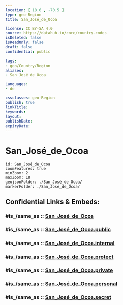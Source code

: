 ```yaml
---
location: [ 18.6 , -70.5 ] 
type: geo-Region
title: San_José_de_Ocoa

license: CC BY-SA 4.0
source: https://datahub.io/core/country-codes
isDeleted: false
isReadOnly: false
draft: false
confidential: public

tags:
- geo/Country/Region
aliases:
- San_José_de_Ocoa

Languages:
- de

cssclasses: geo-Region
publish: true
linkTitle: 
keywords: 
layout: 
publishDate: 
expiryDate: 
---
```


# San_José_de_Ocoa

```leaflet
id: San_José_de_Ocoa
zoomFeatures: true 
minZoom: 2 
maxZoom: 18
geojsonFolder: ./San_José_de_Ocoa/
markerFolder: ./San_José_de_Ocoa/
```


## Confidential Links & Embeds: 

### #is_/same_as :: [San_José_de_Ocoa](/_Standards/Earth/Continent/America~Caribbean/Dominican_Rep/provinces~Dominican_Rep/San_José_de_Ocoa.md) 

### #is_/same_as :: [San_José_de_Ocoa.public](/_public/Earth/Continent/America~Caribbean/Dominican_Rep/provinces~Dominican_Rep/San_José_de_Ocoa.public.md) 

### #is_/same_as :: [San_José_de_Ocoa.internal](/_internal/Earth/Continent/America~Caribbean/Dominican_Rep/provinces~Dominican_Rep/San_José_de_Ocoa.internal.md) 

### #is_/same_as :: [San_José_de_Ocoa.protect](/_protect/Earth/Continent/America~Caribbean/Dominican_Rep/provinces~Dominican_Rep/San_José_de_Ocoa.protect.md) 

### #is_/same_as :: [San_José_de_Ocoa.private](/_private/Earth/Continent/America~Caribbean/Dominican_Rep/provinces~Dominican_Rep/San_José_de_Ocoa.private.md) 

### #is_/same_as :: [San_José_de_Ocoa.personal](/_personal/Earth/Continent/America~Caribbean/Dominican_Rep/provinces~Dominican_Rep/San_José_de_Ocoa.personal.md) 

### #is_/same_as :: [San_José_de_Ocoa.secret](/_secret/Earth/Continent/America~Caribbean/Dominican_Rep/provinces~Dominican_Rep/San_José_de_Ocoa.secret.md)

